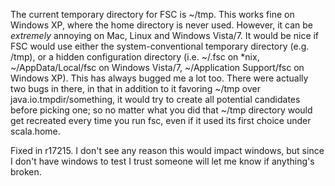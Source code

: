 The current temporary directory for FSC is ~/tmp.  This works fine on Windows XP, where the home directory is never used.  However, it can be *extremely* annoying on Mac, Linux and Windows Vista/7.  It would be nice if FSC would use either the system-conventional temporary directory (e.g. /tmp), or a hidden configuration directory (i.e. ~/.fsc on *nix, ~/AppData/Local/fsc on Windows Vista/7, ~/Application Support/fsc on Windows XP).
This has always bugged me a lot too.  There were actually two bugs in there, in that in addition to it favoring ~/tmp over java.io.tmpdir/something, it would try to create all potential candidates before picking one; so no matter what you did that ~/tmp directory would get recreated every time you run fsc, even if it used its first choice under scala.home.

Fixed in r17215.  I don't see any reason this would impact windows, but since I don't have windows to test I trust someone will let me know if anything's broken.
